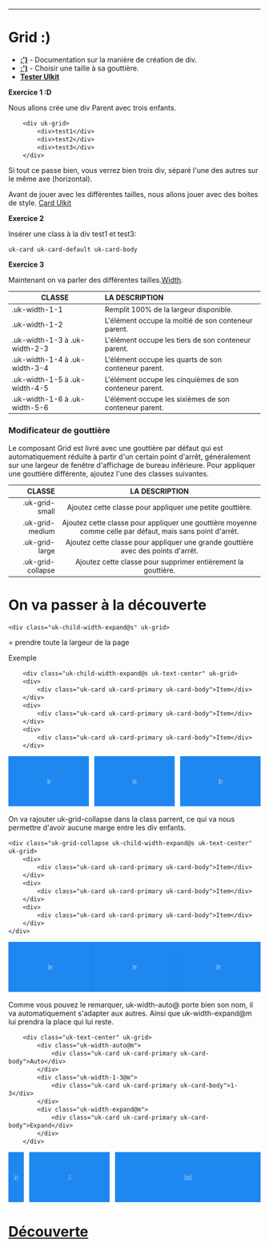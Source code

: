 ---
# Grid :)

- __[:')](https://getuikit.com/docs/grid)__ - Documentation sur la manière de création de div.
- __[:')](https://getuikit.com/docs/width)__ - Choisir une taille à sa gouttière.
- __[Tester Ulkit](https://getuikit.com/assets/uikit/tests/)__

__Exercice 1 :D__

Nous allons crée une div Parent avec trois enfants.

```
    <div uk-grid>
        <div>test1</div>
        <div>test2</div>
        <div>test3</div>
    </div>
```

Si tout ce passe bien, vous verrez bien trois div, séparé l'une des autres sur le même axe (horizontal).

Avant de jouer avec les différentes tailles, nous allons jouer avec des boites de style. [Card Ulkit](https://getuikit.com/docs/card) 

__Exercice 2__

Insérer une class à la div test1 et test3:

```
uk-card uk-card-default uk-card-body
```
__Exercice 3__

Maintenant on va parler des différentes tailles.[Width](https://getuikit.com/docs/width).


|   CLASSE	                    | LA DESCRIPTION                                           |
| ----------------------------- |:---------------------------------------------------------|
| .uk-width-1-1	                | Remplit 100% de la largeur disponible.                   |
| .uk-width-1-2	                | L'élément occupe la moitié de son conteneur parent.      |
| .uk-width-1-3 à .uk-width-2-3	| L'élément occupe les tiers de son conteneur parent.      |
| .uk-width-1-4 à .uk-width-3-4	| L'élément occupe les quarts de son conteneur parent.     |
| .uk-width-1-5 à .uk-width-4-5	| L'élément occupe les cinquièmes de son conteneur parent. |
| .uk-width-1-6 à .uk-width-5-6	| L'élément occupe les sixièmes de son conteneur parent.   |


### Modificateur de gouttière


Le composant Grid est livré avec une gouttière par défaut qui est automatiquement réduite à partir d'un certain point d'arrêt, généralement sur une largeur de fenêtre d'affichage de bureau inférieure. Pour appliquer une gouttière différente, ajoutez l'une des classes suivantes.

|CLASSE	            |LA DESCRIPTION                                                                                            |
|------------------:|:--------------------------------------------------------------------------------------------------------:|
|.uk-grid-small	    |Ajoutez cette classe pour appliquer une petite gouttière.                                                 |
|.uk-grid-medium	|Ajoutez cette classe pour appliquer une gouttière moyenne comme celle par défaut, mais sans point d'arrêt.|
|.uk-grid-large	    |Ajoutez cette classe pour appliquer une grande gouttière avec des points d'arrêt.                         |
|.uk-grid-collapse	|Ajoutez cette classe pour supprimer entièrement la gouttière.                                             |

# On va passer à la découverte

```
<div class="uk-child-width-expand@s" uk-grid>
```

= prendre toute la largeur de la page

Exemple

```
    <div class="uk-child-width-expand@s uk-text-center" uk-grid>
    <div>
        <div class="uk-card uk-card-primary uk-card-body">Item</div>
    </div>
    <div>
        <div class="uk-card uk-card-primary uk-card-body">Item</div>
    </div>
    <div>
        <div class="uk-card uk-card-primary uk-card-body">Item</div>
    </div>
```

<img src="./img/1.png" height="100" />

On va rajouter uk-grid-collapse dans la class parrent, ce qui va nous permettre d'avoir aucune marge entre les div enfants.


```
<div class="uk-grid-collapse uk-child-width-expand@s uk-text-center" uk-grid>
    <div>
        <div class="uk-card uk-card-primary uk-card-body">Item</div>
    </div>
    <div>
        <div class="uk-card uk-card-primary uk-card-body">Item</div>
    </div>
    <div>
        <div class="uk-card uk-card-primary uk-card-body">Item</div>
    </div>
</div>
```

<img src="./img/2.png" height="100" />

Comme vous pouvez le remarquer, uk-width-auto@ porte bien son nom, il va automatiquement s'adapter aux autres. Ainsi que uk-width-expand@m lui prendra la place qui lui reste.

```
    <div class="uk-text-center" uk-grid>
        <div class="uk-width-auto@m">
            <div class="uk-card uk-card-primary uk-card-body">Auto</div>
        </div>
        <div class="uk-width-1-3@m">
            <div class="uk-card uk-card-primary uk-card-body">1-3</div>
        </div>
        <div class="uk-width-expand@m">
            <div class="uk-card uk-card-primary uk-card-body">Expand</div>
        </div>
    </div>
```

<img src="./img/3.png" height="100" />


# [Découverte](./surprise/docs2.md)

